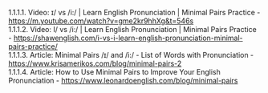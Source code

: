 
1.1.1.1. Video: ɪ/ vs /i:/ | Learn English Pronunciation | Minimal Pairs Practice - https://m.youtube.com/watch?v=gme2kr9hhXg&t=546s  
1.1.1.2. Video: I/ vs /i:/ | Learn English Pronunciation | Minimal Pairs Practice - https://shawenglish.com/i-vs-i-learn-english-pronunciation-minimal-pairs-practice/  
1.1.1.3. Article: Minimal Pairs /ɪ/ and /i:/ - List of Words with Pronunciation - https://www.krisamerikos.com/blog/minimal-pairs-2  
1.1.1.4. Article: How to Use Minimal Pairs to Improve Your English Pronunciation - https://www.leonardoenglish.com/blog/minimal-pairs  